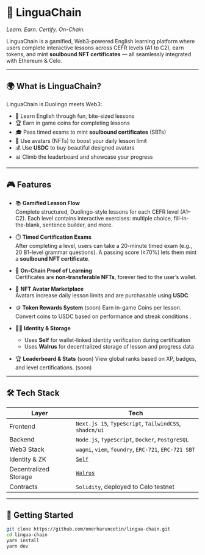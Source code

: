 # 🧠 LinguaChain  
*Learn. Earn. Certify. On-Chain.*

LinguaChain is a gamified, Web3-powered English learning platform where users complete interactive lessons across CEFR levels (A1 to C2), earn tokens, and mint **soulbound NFT certificates** — all seamlessly integrated with Ethereum & Celo.

---

## 🌍 What is LinguaChain?

LinguaChain is Duolingo meets Web3:

- 🧠 Learn English through fun, bite-sized lessons
- 🏆 Earn in game coins for completing lessons
- 🎓 Pass timed exams to mint **soulbound certificates** (SBTs)
- 👤 Use avatars (NFTs) to boost your daily lesson limit
- 💰 Use **USDC** to buy beautiful designed avatars
- 📊 Climb the leaderboard and showcase your progress

---

## 🎮 Features

- 📚 **Gamified Lesson Flow**  
  Complete structured, Duolingo-style lessons for each CEFR level (A1–C2). Each level contains interactive exercises: multiple choice, fill-in-the-blank, sentence builder, and more.

- ⏱️ **Timed Certification Exams**  
  After completing a level, users can take a 20-minute timed exam (e.g., 20 B1-level grammar questions). A passing score (≥70%) lets them mint a **soulbound NFT certificate**.

- 🧾 **On-Chain Proof of Learning**  
  Certificates are **non-transferable NFTs**, forever tied to the user’s wallet.

- 👾 **NFT Avatar Marketplace**  
  Avatars increase daily lesson limits and are purchasable using **USDC**.

- 🪙 **Token Rewards System** (soon)
  Earn in-game Coins per lesson. Convert coins to USDC based on performance and streak conditions .

- 🧑‍🎓 **Identity & Storage**  
  - Uses **Self** for wallet-linked identity verification during certification  
  - Uses **Walrus** for decentralized storage of lesson and progress data

- 🏆 **Leaderboard & Stats** (soon)
  View global ranks based on XP, badges, and level certifications. (soon)

---

## 🛠️ Tech Stack

| Layer         | Tech                                              |
|---------------|---------------------------------------------------|
| Frontend      | `Next.js 15`, `TypeScript`, `TailwindCSS`, `shadcn/ui` |
| Backend       | `Node.js`, `TypeScript`, `Docker`, `PostgreSQL` |
| Web3 Stack    | `wagmi`, `viem`, `foundry`, `ERC-721`, `ERC-721 SBT` |
| Identity & ZK     | [`Self`](https://self.xyz/)                         |
| Decentralized Storage | [`Walrus`](https://www.walrus.xyz/)                  |
| Contracts     | `Solidity`, deployed to Celo testnet          |

---

## 🚀 Getting Started

```bash
git clone https://github.com/omerharuncetin/lingua-chain.git
cd lingua-chain
yarn install
yarn dev